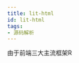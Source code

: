```yaml
---
title: lit-html
id: lit-html
tags:
- 源码解析
---
```

由于前端三大主流框架R


<!--stackedit_data:
eyJoaXN0b3J5IjpbMTY1MTA4MjIyOCw2NTAxOTQwNTksLTc4MD
c2OTg0NV19
-->